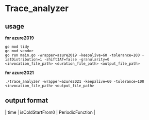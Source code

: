 # Trace_analyzer  
## usage  

**for azure2019**
```
go mod tidy  
go mod vendor  
go run main.go -wrapper=azure2019 -keepalive=60 -tolerance=100 -iatDistribution=1 -shiftIAT=false -granularity=0 <invocation_file_path> <duration_file_path> <output_file_path>  
```

**for azure2021**
```
./trace_analyzer -wrapper=azure2021 -keepalive=60 -tolerance=100 <invocation_file_path> <output_file_path>  
```

## output format  
| time | isColdStartFrom0 | PeriodicFunction |